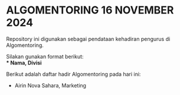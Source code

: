 # ALGOMENTORING 16 NOVEMBER 2024
Repository ini digunakan sebagai pendataan kehadiran pengurus di Algomentoring.<br>

Silakan gunakan format berikut:<br>
**\* Nama, Divisi**  

Berikut adalah daftar hadir Algomentoring pada hari ini:
* Airin Nova Sahara, Marketing
